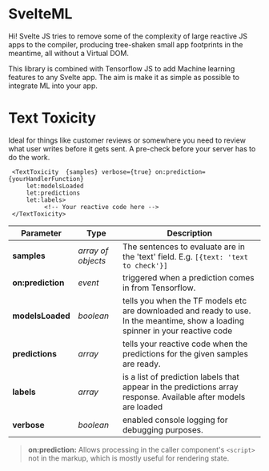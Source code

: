# SvelteML

Hi! Svelte JS tries to remove some of the complexity of large reactive JS apps to the compiler, producing tree-shaken small app footprints in the meantime, all without a Virtual DOM.

This library is combined with Tensorflow JS to add Machine learning features to any Svelte app. The aim is make it as simple as possible to integrate ML into your app.

# Text Toxicity

Ideal for things like customer reviews or somewhere you need to review what user writes before it gets sent. A pre-check before your server has to do the work.

     <TextToxicity  {samples} verbose={true} on:prediction={yourHandlerFunction}
    	 let:modelsLoaded
    	 let:predictions
    	 let:labels>
              <!-- Your reactive code here -->
     </TextToxicity>

| Parameter         | Type               | Description                                                                                                                     |
| ----------------- | ------------------ | ------------------------------------------------------------------------------------------------------------------------------- |
| **samples**       | _array of objects_ | The sentences to evaluate are in the 'text' field. E.g. `[{text: 'text to check'}]`                                             |
| **on:prediction** | _event_            | triggered when a prediction comes in from Tensorflow.                                                                           |
| **modelsLoaded**  | _boolean_          | tells you when the TF models etc are downloaded and ready to use. In the meantime, show a loading spinner in your reactive code |
| **predictions**   | _array_            | tells your reactive code when the predictions for the given samples are ready.                                                  |
| **labels**        | _array_            | is a list of prediction labels that appear in the predictions array response. Available after models are loaded                 |
| **verbose**       | _boolean_          | enabled console logging for debugging purposes.                                                                                 |

> **on:prediction:** Allows processing in the caller component's `<script>` not in the markup, which is mostly useful for rendering state.
